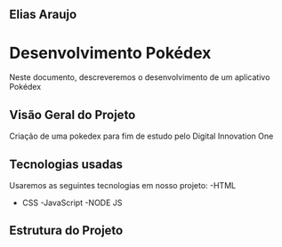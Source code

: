 ## Elias Araujo

# Desenvolvimento Pokédex

Neste documento, descreveremos o desenvolvimento de um aplicativo Pokédex

## Visão Geral do Projeto
 Criação de uma pokedex para fim de estudo pelo Digital Innovation One
## Tecnologias usadas

Usaremos as seguintes tecnologias em nosso projeto:
-HTML
- CSS
-JavaScript
-NODE JS

## Estrutura do Projeto